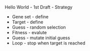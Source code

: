 Hello World - 1st Draft - Strategy

* Gene set - define
* Target - define 
* Guess - random selection
* Fitness - evalute
* Guess - mutate initial guess
* Loop - stop when target is reached
